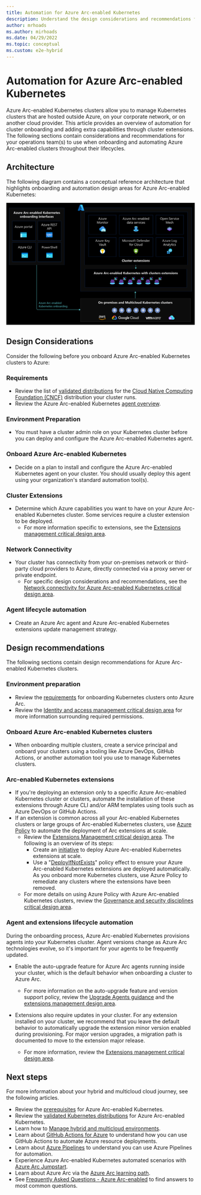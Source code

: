 ```yaml
---
title: Automation for Azure Arc-enabled Kubernetes
description: Understand the design considerations and recommendations for automation of Arc-enabled Kubernetes
author: mrhoads
ms.author: mirhoads
ms.date: 04/29/2022
ms.topic: conceptual
ms.custom: e2e-hybrid
---
```


# Automation for Azure Arc-enabled Kubernetes

Azure Arc-enabled Kubernetes clusters allow you to manage Kubernetes clusters that are hosted outside Azure, on your corporate network, or on another cloud provider. This article provides an overview of automation for cluster onboarding and adding extra capabilities through cluster extensions. The following sections contain considerations and recommendations for your operations team(s) to use when onboarding and automating Azure Arc-enabled clusters throughout their lifecycles.

## Architecture

The following diagram contains a conceptual reference architecture that highlights onboarding and automation design areas for Azure Arc-enabled Kubernetes:

[![Diagram that shows onboarding and extension Integration.](./media/arc-enabled-kubernetes-onboarding.png)](./media/arc-enabled-kubernetes-onboarding.png#lightbox)

## Design Considerations

Consider the following before you onboard Azure Arc-enabled Kubernetes clusters to Azure:

### Requirements

- Review the list of [validated distributions](/azure/azure-arc/kubernetes/validation-program#validated-distributions) for the [Cloud Native Computing Foundation (CNCF)](/azure/azure-arc/kubernetes/overview#supported-kubernetes-distribution) distribution your cluster runs.
- Review the Azure Arc-enabled Kubernetes [agent overview](/azure/azure-arc/kubernetes/conceptual-agent-overview).

### Environment Preparation

- You must have a cluster admin role on your Kubernetes cluster before you can deploy and configure the Azure Arc-enabled Kubernetes agent.

### Onboard Azure Arc-enabled Kubernetes

- Decide on a plan to install and configure the Azure Arc-enabled Kubernetes agent on your cluster. You should usually deploy this agent using your organization's standard automation tool(s).

### Cluster Extensions

- Determine which Azure capabilities you want to have on your Azure Arc-enabled Kubernetes cluster. Some services require a cluster extension to be deployed.
  - For more information specific to extensions, see the [Extensions management critical design area](./eslz-arc-kubernetes-extensions-management.md).

### Network Connectivity

- Your cluster has connectivity from your on-premises network or third-party cloud providers to Azure, directly connected via a proxy server or private endpoint.
  - For specific design considerations and recommendations, see the [Network connectivity for Azure Arc-enabled Kubernetes critical design area](./eslz-arc-kubernetes-network-connectivity.md).

### Agent lifecycle automation

- Create an Azure Arc agent and Azure Arc-enabled Kubernetes extensions update management strategy.

## Design recommendations

The following sections contain design recommendations for Azure Arc-enabled Kubernetes clusters.

### Environment preparation

- Review the [requirements](/azure/azure-arc/kubernetes/quickstart-connect-cluster?tabs=azure-cli#prerequisites) for onboarding Kubernetes clusters onto Azure Arc.
- Review the [Identity and access management critical design area](./eslz-arc-kubernetes-identity-access-management.md) for more information surrounding required permissions.

### Onboard Azure Arc-enabled Kubernetes clusters

- When onboarding multiple clusters, create a service principal and onboard your clusters using a tooling like Azure DevOps, GitHub Actions, or another automation tool you use to manage Kubernetes clusters.

### Arc-enabled Kubernetes extensions

- If you're deploying an extension only to a specific Azure Arc-enabled Kubernetes cluster or clusters, automate the installation of these extensions through Azure CLI and/or ARM templates using tools such as Azure DevOps or GitHub Actions.
- If an extension is common across all your Arc-enabled Kubernetes clusters or large groups of Arc-enabled Kubernetes clusters, use [Azure Policy](/azure/governance/policy/overview) to automate the deployment of Arc extensions at scale.
  - Review the [Extensions Management critical design area](./eslz-arc-kubernetes-extensions-management.md). The following is an overview of its steps:
    - Create an [initiative](/azure/security-center/security-policy-concept#what-is-a-security-initiative) to deploy Azure Arc-enabled Kubernetes extensions at scale.
    - Use a "[DeployIfNotExists](/azure/governance/policy/concepts/effects#deployifnotexists)" policy effect to ensure your Azure Arc-enabled Kubernetes extensions are deployed automatically. As you onboard more Kubernetes clusters, use Azure Policy to remediate any clusters where the extensions have been removed.
  - For more details on using Azure Policy with Azure Arc-enabled Kubernetes clusters, review the [Governance and security disciplines critical design area](./eslz-arc-kubernetes-governance-disciplines.md).

### Agent and extensions lifecycle automation

During the onboarding process, Azure Arc-enabled Kubernetes provisions agents into your Kubernetes cluster. Agent versions change as Azure Arc technologies evolve, so it's important for your agents to be frequently updated.

- Enable the auto-upgrade feature for Azure Arc agents running inside your cluster, which is the default behavior when onboarding a cluster to Azure Arc. 
  - For more information on the auto-upgrade feature and version support policy, review the [Upgrade Agents guidance](/azure/azure-arc/kubernetes/agent-upgrade) and the [extensions management design area](./eslz-arc-kubernetes-extensions-management.md).

- Extensions also require updates in your cluster. For any extension installed on your cluster, we recommend that you leave the default behavior to automatically upgrade the extension minor version enabled during provisioning. For major version upgrades, a migration path is documented to move to the extension major release.
  - For more information, review the [Extensions management critical design area](./eslz-arc-kubernetes-extensions-management.md).

## Next steps

For more information about your hybrid and multicloud cloud journey, see the following articles.

- Review the [prerequisites](/azure/azure-arc/kubernetes/quickstart-connect-cluster?tabs=azure-cli#prerequisites) for Azure Arc-enabled Kubernetes.
- Review the [validated Kubernetes distributions](/azure/azure-arc/kubernetes/validation-program#validated-distributions) for Azure Arc-enabled Kubernetes.
- Learn how to [Manage hybrid and multicloud environments](../manage.md).
- Learn about [GitHub Actions for Azure](/azure/developer/github/github-actions) to understand how you can use GitHub Actions to automate Azure resource deployments.
- Learn about [Azure Pipelines](/azure/devops/pipelines/get-started/what-is-azure-pipelines) to understand you can use Azure Pipelines for automation.
- Experience Azure Arc-enabled Kubernetes automated scenarios with [Azure Arc Jumpstart](https://azurearcjumpstart.io/azure_arc_jumpstart/azure_arc_k8s/).
- Learn about Azure Arc via the [Azure Arc learning path](/training/paths/manage-hybrid-infrastructure-with-azure-arc/).
- See [Frequently Asked Questions - Azure Arc-enabled](/azure/azure-arc/kubernetes/faq) to find answers to most common questions.
